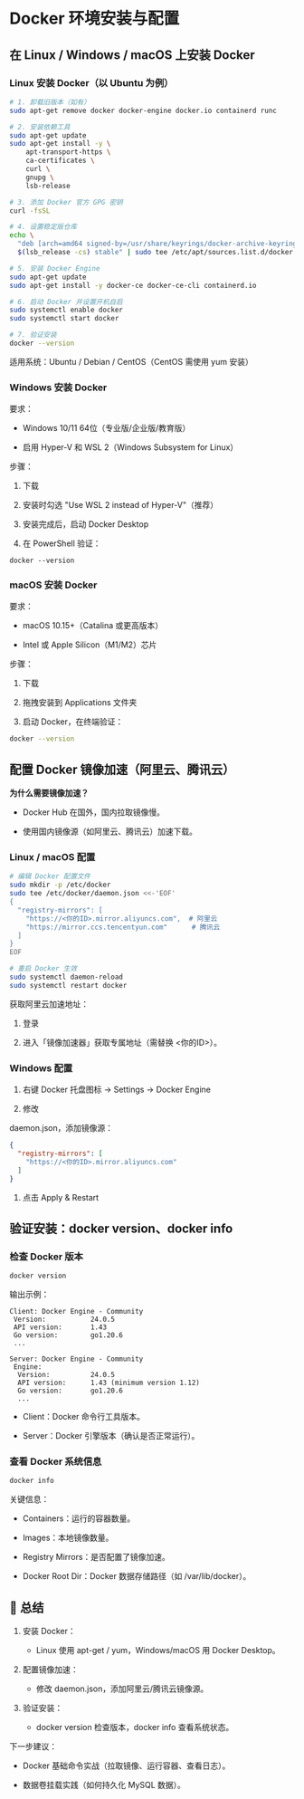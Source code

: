 # Docker 环境安装与配置

## 在 Linux / Windows / macOS 上安装 Docker

### Linux 安装 Docker（以 Ubuntu 为例）

```bash
# 1. 卸载旧版本（如有）
sudo apt-get remove docker docker-engine docker.io containerd runc

# 2. 安装依赖工具
sudo apt-get update
sudo apt-get install -y \
    apt-transport-https \
    ca-certificates \
    curl \
    gnupg \
    lsb-release

# 3. 添加 Docker 官方 GPG 密钥
curl -fsSL 

# 4. 设置稳定版仓库
echo \
  "deb [arch=amd64 signed-by=/usr/share/keyrings/docker-archive-keyring.gpg] 
  $(lsb_release -cs) stable" | sudo tee /etc/apt/sources.list.d/docker.list > /dev/null

# 5. 安装 Docker Engine
sudo apt-get update
sudo apt-get install -y docker-ce docker-ce-cli containerd.io

# 6. 启动 Docker 并设置开机自启
sudo systemctl enable docker
sudo systemctl start docker

# 7. 验证安装
docker --version

```

适用系统：Ubuntu / Debian / CentOS（CentOS 需使用 yum 安装）

### Windows 安装 Docker

要求：

- Windows 10/11 64位（专业版/企业版/教育版）

- 启用 Hyper-V 和 WSL 2（Windows Subsystem for Linux）

步骤：

1. 下载 

1. 安装时勾选 "Use WSL 2 instead of Hyper-V"（推荐）

1. 安装完成后，启动 Docker Desktop

1. 在 PowerShell 验证：

```shell
docker --version
```

### macOS 安装 Docker

要求：

- macOS 10.15+（Catalina 或更高版本）

- Intel 或 Apple Silicon（M1/M2）芯片

步骤：

1. 下载 

1. 拖拽安装到 Applications 文件夹

1. 启动 Docker，在终端验证：

```bash
docker --version

```

## 配置 Docker 镜像加速（阿里云、腾讯云）

**为什么需要镜像加速？**

- Docker Hub 在国外，国内拉取镜像慢。

- 使用国内镜像源（如阿里云、腾讯云）加速下载。

### Linux / macOS 配置

```bash
# 编辑 Docker 配置文件
sudo mkdir -p /etc/docker
sudo tee /etc/docker/daemon.json <<-'EOF'
{
  "registry-mirrors": [
    "https://<你的ID>.mirror.aliyuncs.com",  # 阿里云
    "https://mirror.ccs.tencentyun.com"      # 腾讯云
  ]
}
EOF

# 重启 Docker 生效
sudo systemctl daemon-reload
sudo systemctl restart docker
```

获取阿里云加速地址：

1. 登录 

1. 进入「镜像加速器」获取专属地址（需替换 <你的ID>）。

### Windows 配置

1. 右键 Docker 托盘图标 → Settings → Docker Engine

1. 修改 

daemon.json，添加镜像源：

```json
{
  "registry-mirrors": [
    "https://<你的ID>.mirror.aliyuncs.com"
  ]
}

```

1. 点击 Apply & Restart

## 验证安装：docker version、docker info

### 检查 Docker 版本

```bash
docker version

```

输出示例：

```
Client: Docker Engine - Community
 Version:           24.0.5
 API version:       1.43
 Go version:        go1.20.6
 ...

Server: Docker Engine - Community
 Engine:
  Version:          24.0.5
  API version:      1.43 (minimum version 1.12)
  Go version:       go1.20.6
  ...

```

- Client：Docker 命令行工具版本。

- Server：Docker 引擎版本（确认是否正常运行）。

### 查看 Docker 系统信息

```bash
docker info

```

关键信息：

- Containers：运行的容器数量。

- Images：本地镜像数量。

- Registry Mirrors：是否配置了镜像加速。

- Docker Root Dir：Docker 数据存储路径（如 /var/lib/docker）。

## **🔹 总结**

1. 安装 Docker：

	- Linux 使用 apt-get / yum，Windows/macOS 用 Docker Desktop。

1. 配置镜像加速：

	- 修改 daemon.json，添加阿里云/腾讯云镜像源。

1. 验证安装：

	- docker version 检查版本，docker info 查看系统状态。

下一步建议：

- Docker 基础命令实战（拉取镜像、运行容器、查看日志）。

- 数据卷挂载实践（如何持久化 MySQL 数据）。